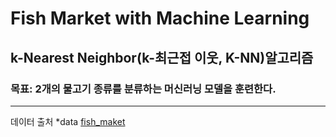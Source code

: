 # Fish Market with Machine Learning
## k-Nearest Neighbor(k-최근접 이웃, K-NN)알고리즘
### 목표: 2개의 물고기 종류를 분류하는 머신러닝 모델을 훈련한다.
---------------------------------

데이터 출처
*data [fish_maket](http://www.kaggle.com/aungpyaeap/fish-market)
